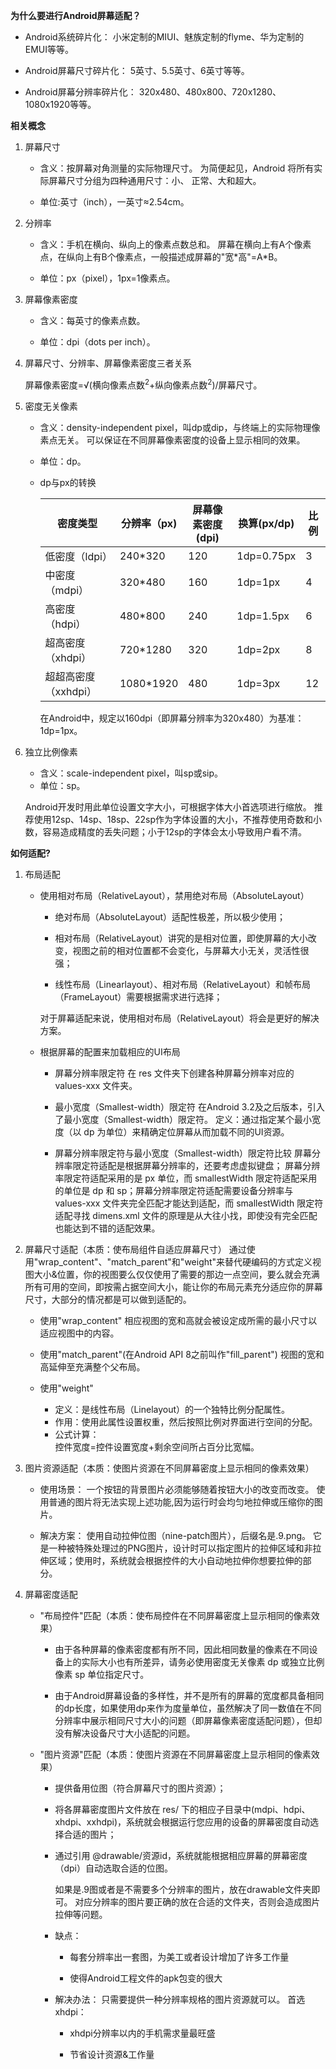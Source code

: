 **为什么要进行Android屏幕适配？**

 - Android系统碎片化：
 小米定制的MIUI、魅族定制的flyme、华为定制的EMUI等等。
 
 - Android屏幕尺寸碎片化：
 5英寸、5.5英寸、6英寸等等。
 
 - Android屏幕分辨率碎片化：
 320x480、480x800、720x1280、1080x1920等等。
 
 
**相关概念**

1. 屏幕尺寸

	- 含义：按屏幕对角测量的实际物理尺寸。
    为简便起见，Android 将所有实际屏幕尺寸分组为四种通用尺寸：小、 正常、大和超大。
    
   - 单位:英寸（inch），一英寸≈2.54cm。

 2. 分辨率
 
    - 含义：手机在横向、纵向上的像素点数总和。
    屏幕在横向上有A个像素点，在纵向上有B个像素点，一般描述成屏幕的"宽\*高"=A\*B。
    
    - 单位：px（pixel），1px=1像素点。
    
3. 屏幕像素密度

    - 含义：每英寸的像素点数。
    
    - 单位：dpi（dots per inch）。
    
4. 屏幕尺寸、分辨率、屏幕像素密度三者关系
    
    屏幕像素密度=&radic;(横向像素点数<sup>2</sup>+纵向像素点数<sup>2</sup>)/屏幕尺寸。
    
5. 密度无关像素 

    - 含义：density-independent pixel，叫dp或dip，与终端上的实际物理像素点无关。
    可以保证在不同屏幕像素密度的设备上显示相同的效果。
    
    - 单位：dp。
    
    - dp与px的转换
    
      |   密度类型  |  分辨率（px)   |    屏幕像素密度(dpi)  |    换算(px/dp)  |	比例	|
      | --- | --- | --- | --- | --- |
      |    低密度（ldpi）  |   240\*320  |   120  |   1dp=0.75px  |	 3  |
      |    中密度（mdpi） |  320\*480   |   160  |  1dp=1px   |	4  |
      |    高密度（hdpi）  |  480\*800   |  240   |  1dp=1.5px   |  6	|
      |    超高密度（xhdpi）  |  720\*1280   |  320   |  1dp=2px   |	 8	|
      |    超超高密度（xxhdpi）  |  1080\*1920   |  480   |  1dp=3px   |	12	|
      
      在Android中，规定以160dpi（即屏幕分辨率为320x480）为基准：1dp=1px。
    
6.  独立比例像素

    - 含义：scale-independent pixel，叫sp或sip。
    - 单位：sp。

    Android开发时用此单位设置文字大小，可根据字体大小首选项进行缩放。
	推荐使用12sp、14sp、18sp、22sp作为字体设置的大小，不推荐使用奇数和小数，容易造成精度的丢失问题；小于12sp的字体会太小导致用户看不清。


**如何适配?**

1. 布局适配

    - 使用相对布局（RelativeLayout），禁用绝对布局（AbsoluteLayout）
    
      - 绝对布局（AbsoluteLayout）适配性极差，所以极少使用；
      
      - 相对布局（RelativeLayout）讲究的是相对位置，即使屏幕的大小改变，视图之前的相对位置都不会变化，与屏幕大小无关，灵活性很强；
      
      - 线性布局（Linearlayout）、相对布局（RelativeLayout）和帧布局（FrameLayout）需要根据需求进行选择；
    
      对于屏幕适配来说，使用相对布局（RelativeLayout）将会是更好的解决方案。
    
    - 根据屏幕的配置来加载相应的UI布局
 
      - 屏幕分辨率限定符
      在 res 文件夹下创建各种屏幕分辨率对应的 values-xxx 文件夹。
    
      - 最小宽度（Smallest-width）限定符
      在Android 3.2及之后版本，引入了最小宽度（Smallest-width）限定符。
      定义：通过指定某个最小宽度（以 dp 为单位）来精确定位屏幕从而加载不同的UI资源。
      
      - 屏幕分辨率限定符与最小宽度（Smallest-width）限定符比较
      屏幕分辨率限定符适配是根据屏幕分辨率的，还要考虑虚拟键盘； 屏幕分辨率限定符适配采用的是 px 单位，而 smallestWidth 限定符适配采用的单位是 dp 和 sp；屏幕分辨率限定符适配需要设备分辨率与 values-xxx 文件夹完全匹配才能达到适配，而 smallestWidth 限定符适配寻找 dimens.xml 文件的原理是从大往小找，即使没有完全匹配也能达到不错的适配效果。
      
2. 屏幕尺寸适配（本质：使布局组件自适应屏幕尺寸）
    通过使用"wrap_content"、"match_parent"和"weight"来替代硬编码的方式定义视图大小&位置，你的视图要么仅仅使用了需要的那边一点空间，要么就会充满所有可用的空间，即按需占据空间大小，能让你的布局元素充分适应你的屏幕尺寸，大部分的情况都是可以做到适配的。
    
    - 使用"wrap_content"
    相应视图的宽和高就会被设定成所需的最小尺寸以适应视图中的内容。
    
    - 使用"match_parent"(在Android API 8之前叫作"fill_parent")
    视图的宽和高延伸至充满整个父布局。
    
    - 使用"weight"
      - 定义：是线性布局（Linelayout）的一个独特比例分配属性。
      - 作用：使用此属性设置权重，然后按照比例对界面进行空间的分配。
      - 公式计算：    
      控件宽度=控件设置宽度+剩余空间所占百分比宽幅。

3. 图片资源适配（本质：使图片资源在不同屏幕密度上显示相同的像素效果）

    - 使用场景：
    一个按钮的背景图片必须能够随着按钮大小的改变而改变。
    使用普通的图片将无法实现上述功能,因为运行时会均匀地拉伸或压缩你的图片。
    
    -  解决方案：
    使用自动拉伸位图（nine-patch图片），后缀名是.9.png。
    它是一种被特殊处理过的PNG图片，设计时可以指定图片的拉伸区域和非拉伸区域；使用时，系统就会根据控件的大小自动地拉伸你想要拉伸的部分。
    
4. 屏幕密度适配

    -  "布局控件"匹配（本质：使布局控件在不同屏幕密度上显示相同的像素效果）
    
        - 由于各种屏幕的像素密度都有所不同，因此相同数量的像素在不同设备上的实际大小也有所差异，请务必使用密度无关像素 dp 或独立比例像素 sp 单位指定尺寸。
        
        - 由于Android屏幕设备的多样性，并不是所有的屏幕的宽度都具备相同的dp长度，如果使用dp来作为度量单位，虽然解决了同一数值在不同分辨率中展示相同尺寸大小的问题（即屏幕像素密度适配问题），但却没有解决设备尺寸大小适配的问题。

     - "图片资源"匹配（本质：使图片资源在不同屏幕密度上显示相同的像素效果）
     
       - 提供备用位图（符合屏幕尺寸的图片资源）；
       
       - 将各屏幕密度图片文件放在 res/ 下的相应子目录中(mdpi、hdpi、xhdpi、xxhdpi)，系统就会根据运行您应用的设备的屏幕密度自动选择合适的图片；
       
       - 通过引用 @drawable/资源id，系统就能根据相应屏幕的屏幕密度（dpi）自动选取合适的位图。
      
          如果是.9图或者是不需要多个分辨率的图片，放在drawable文件夹即可。
          对应分辨率的图片要正确的放在合适的文件夹，否则会造成图片拉伸等问题。
          
        - 缺点：
          
            - 每套分辨率出一套图，为美工或者设计增加了许多工作量
            
            - 使得Android工程文件的apk包变的很大
            
         - 解决办法：
         只需要提供一种分辨率规格的图片资源就可以。
         首选xhdpi：
         
             - xhdpi分辨率以内的手机需求量最旺盛
             
             - 节省设计资源&工作量


















